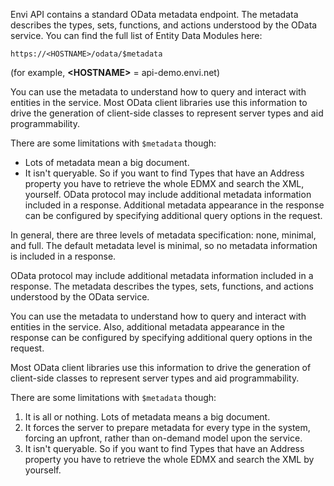 Envi API contains a standard OData metadata endpoint. The metadata describes the types, sets, functions, and actions understood by the OData service. You can find the full list of Entity Data Modules here:

``` 
https://<HOSTNAME>/odata/$metadata
```

(for example, **&lt;HOSTNAME&gt;** = api-demo.envi.net)

You can use the metadata to understand how to query and interact with entities in the service. Most OData client libraries use this information to drive the generation of client-side classes to represent server types and aid programmability.

There are some limitations with ```$metadata``` though:

 - Lots of metadata mean a big document.
 - It isn't queryable. So if you want to find Types that have an Address property you have to retrieve the whole EDMX and search the XML, yourself.
OData protocol may include additional metadata information included in a response. Additional metadata appearance in the response can be configured by specifying additional query options in the request.

In general, there are three levels of metadata specification: none, minimal, and full. The default metadata level is minimal, so no metadata information is included in a response.

OData protocol may include additional metadata information included in a response. The metadata describes the types, sets, functions, and actions understood by the OData service.

You can use the metadata to understand how to query and interact with entities in the service. Also, additional metadata appearance in the response can be configured by specifying additional query options in the request.

Most OData client libraries use this information to drive the generation of client-side classes to represent server types and aid programmability.

There are some limitations with ```$metadata``` though:

1. It is all or nothing. Lots of metadata means a big document.
2. It forces the server to prepare metadata for every type in the system, forcing an upfront, rather than on-demand model upon the service.
3. It isn't queryable. So if you want to find Types that have an Address property you have to retrieve the whole EDMX and search the XML by yourself.








